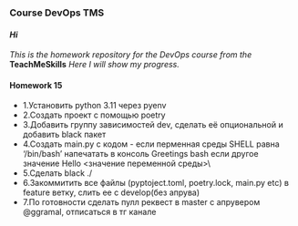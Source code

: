 ### Course DevOps TMS
#### *_Hi_* ####
*_This is the homework repository for the DevOps course from the_* **TeachMeSkills**
*_Here I will show my progress._*

#### **Homework 15** ####
+ 1.Установить python 3.11 через pyenv
+ 2.Создать проект с помощью poetry
+ 3.Добавить группу зависимостей dev, сделать её опциональной и добавить black пакет
+ 4.Создать main.py с кодом - если перменная среды SHELL равна ‘/bin/bash’ напечатать в консоль Greetings bash если другое значение Hello \<значение переменной среды>\
+ 5.Сделать black ./
+ 6.Закоммитить все файлы (pyptoject.toml, poetry.lock, main.py etc) в feature ветку, слить ее с develop(без апрува)
+ 7.По готовности сделать пулл реквест в master с апрувером @ggramal, отписаться в тг канале

